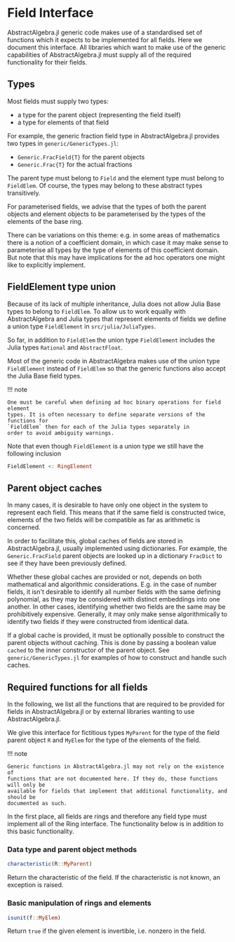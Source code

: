# Field Interface

AbstractAlgebra.jl generic code makes use of a standardised set of functions which it
expects to be implemented for all fields. Here we document this interface. All libraries
which want to make use of the generic capabilities of AbstractAlgebra.jl must supply
all of the required functionality for their fields.

## Types

Most fields must supply two types:
  - a type for the parent object (representing the field itself)
  - a type for elements of that field

For example, the generic fraction field type in AbstractAlgebra.jl provides two 
types in `generic/GenericTypes.jl`: 

  - `Generic.FracField{T}` for the parent objects
  - `Generic.Frac{T}` for the actual fractions

The parent type must belong to `Field` and the element type must belong
to `FieldElem`. Of course, the types may belong to these abstract types
transitively.

For parameterised fields, we advise that the types of both the parent objects and
element objects to be parameterised by the types of the elements of the base ring.

There can be variations on this theme: e.g. in some areas of mathematics there is a
notion of a coefficient domain, in which case it may make sense to parameterise all
types by the type of elements of this coefficient domain. But note that this may have
implications for the ad hoc operators one might like to explicitly implement.

## FieldElement type union

Because of its lack of multiple inheritance, Julia does not allow Julia Base
types to belong to `FieldElem`. To allow us to work equally with
AbstractAlgebra and Julia types that represent elements of fields we define a
union type `FieldElement` in `src/julia/JuliaTypes`.

So far, in addition to `FieldElem` the  union type
`FieldElement` includes the Julia types `Rational`
and `AbstractFloat`.
                                                                                                   
Most of the generic code in AbstractAlgebra makes use of the union type
`FieldElement` instead of `FieldElem` so that the
generic functions also accept the Julia Base field types.
                                                                
!!! note
    
    One must be careful when defining ad hoc binary operations for field element
    types. It is often necessary to define separate versions of the functions for
    `FieldElem` then for each of the Julia types separately in
    order to avoid ambiguity warnings.

Note that even though `FieldElement` is a union type we still
have the following inclusion

```julia
FieldElement <: RingElement
```

## Parent object caches

In many cases, it is desirable to have only one object in the system to represent each
field. This means that if the same field is constructed twice, elements of the two fields
will be compatible as far as arithmetic is concerned.

In order to facilitate this, global caches of fields are stored in AbstractAlgebra.jl,
usually implemented using dictionaries. For example, the `Generic.FracField` parent
objects are looked up in a dictionary `FracDict` to see if they have been previously
defined.

Whether these global caches are provided or not, depends on both mathematical and
algorithmic considerations. E.g. in the case of number fields, it isn't desirable to
identify all number fields with the same defining polynomial, as they may be considered
with distinct embeddings into one another. In other cases, identifying whether two
fields are the same may be prohibitively expensive. Generally, it may only make sense
algorithmically to identify two fields if they were constructed from identical data.

If a global cache is provided, it must be optionally possible to construct the parent
objects without caching. This is done by passing a boolean value `cached` to the inner
constructor of the parent object. See `generic/GenericTypes.jl` for examples of how to
construct and handle such caches.

## Required functions for all fields

In the following, we list all the functions that are required to be provided for fields
in AbstractAlgebra.jl or by external libraries wanting to use AbstractAlgebra.jl.

We give this interface for fictitious types `MyParent` for the type of the field parent
object `R` and `MyElem` for the type of the elements of the field.

!!! note

    Generic functions in AbstractAlgebra.jl may not rely on the existence of
    functions that are not documented here. If they do, those functions will only be
    available for fields that implement that additional functionality, and should be
    documented as such.

In the first place, all fields are rings and therefore any field type must implement
all of the Ring interface. The functionality below is in addition to this basic
functionality.

### Data type and parent object methods

```julia
characteristic(R::MyParent)
```

Return the characteristic of the field. If the characteristic is not known, an
exception is raised.

### Basic manipulation of rings and elements

```julia
isunit(f::MyElem)
```

Return `true` if the given element is invertible, i.e. nonzero in the field.


